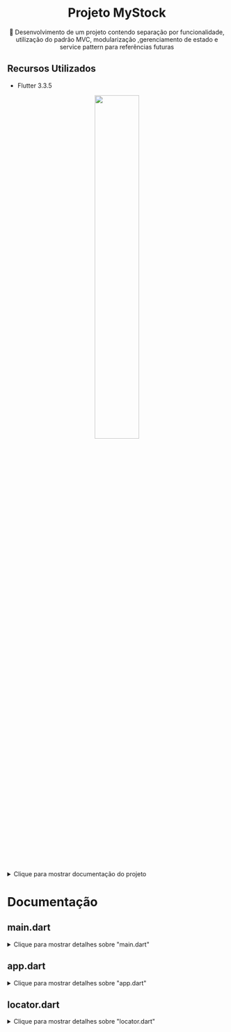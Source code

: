 <H1 align="center">Projeto MyStock</H1>
<p align="center">🚀 Desenvolvimento de um projeto contendo separação por funcionalidade, utilização do padrão MVC, modularização ,gerenciamento de estado e service pattern para referências futuras</p>

## Recursos Utilizados
- Flutter 3.3.5

<div align="center">
    <img src="" style="width:45%">

</div>

```
```

<details>
  <summary>Clique para mostrar documentação do projeto</summary>
  </details>


# Documentação


## main.dart

<details>
  <summary>Clique para mostrar detalhes sobre "main.dart" </summary>
  

<div align="center">
    <img src="https://github.com/lucasmargui/Flutter_Projeto_MyStock/assets/157809964/8d9af620-4a09-46ca-9a06-2536b0af23f6" style="width:90%">

</div>


<div align="center">
    <img src="https://github.com/lucasmargui/Flutter_Projeto_MyStock/assets/157809964/f9d5646e-b433-47b5-add1-c771e2884425" style="width:90%">
</div>

<hr>

- WidgetsFlutterBinding.ensureInitialized() : Este método garante que os widgets do Flutter estejam inicializados antes de qualquer outra operação. É uma etapa importante, especialmente quando se trabalha com APIs assíncronas, como Firebase.
- setupDependencies() : Esta função é chamada para configurar as dependências do aplicativo. Isso pode incluir a configuração de serviços, instanciando objetos ou qualquer outra inicialização necessária antes de iniciar o aplicativo.Neste caso estamos inicializando os controllers,services e repositories registrados através do pacote instalado getIt, podendo acessar essas classes e suas propriedades de qualquer parte da aplicação
  
</details>




## app.dart


<details>
  <summary>Clique para mostrar detalhes sobre "app.dart"</summary>


<div align="center">
    <img src="https://github.com/lucasmargui/Flutter_Projeto_MyStock/assets/157809964/87837e0b-ebd4-4070-a6a4-3ca4c3428d6d" style="width:90%">

</div>

<div align="center">
    <img src="https://github.com/lucasmargui/Flutter_Projeto_MyStock/assets/157809964/ae6d8af8-bed4-40e8-8ca0-d3347212bdb0" style="width:90%">

</div>


 Cada rota nomeada é mapeada para um widget correspondente, como OnboardingPage, SplashPage, SignUpPage, etc. O aplicativo usa rotas nomeadas para navegar entre diferentes telas ou páginas. Além disso, a rota "transaction" recebe argumentos, que são usados para passar informações adicionais para a página TransactionPage. Esse argumento passado é para identificar se uma transaction foi passada, se sim significa que estamos editando uma transaction da lista "GenerateTransactionList.transactions" se não, está sendo adicionado uma nova transaction a lista "GenerateTransactionList.transactions".

</details>

## locator.dart

<details>
  <summary>Clique para mostrar detalhes sobre "locator.dart"</summary>



<div align="center">
    <img src="https://github.com/lucasmargui/Flutter_Projeto_MyStock/assets/157809964/1b8478b9-4900-4c77-94bc-69cddb76028d" style="width:90%">

</div>

<div align="center">
    <img src="https://github.com/lucasmargui/Flutter_Projeto_MyStock/assets/157809964/a40cd655-6878-4383-a2ea-98ad9e0c3bdb" style="width:90%">

</div>


<div align="center">
    <img src="https://github.com/lucasmargui/Flutter_Projeto_MyStock/assets/157809964/b655b80a-2621-45de-bf64-e1d944872487" style="width:90%">

</div>

Configura e inicializa um gerenciador de dependências utilizando a biblioteca GetIt. Ele define um objeto chamado "locator" como uma instância do GetIt.

Em seguida, há uma função chamada "setupDependencies()" que registra diferentes tipos de serviços e controladores no "locator" e é chamada na inicialização de main.dart:

- AuthService é registrado como um singleton preguiçoso (lazy singleton) usando registerLazySingleton. Isso significa que uma única instância de AuthService será criada e compartilhada sempre que necessário.

- SecureStorageService, UserDataService, SplashController, SignInController, SignUpController, TransactionRepository, HomeController e BalanceController são registrados como fábricas (factories) usando registerFactory. Isso significa que uma nova instância será criada sempre que uma dessas dependências for solicitada.

- Algumas dependências, como UserDataService e HomeController, recebem parâmetros em seus construtores, que são resolvidos pelo GetIt usando outras dependências registradas anteriormente.




<div align="center">
    <img src="https://github.com/lucasmargui/Flutter_Projeto_MyStock/assets/157809964/02cca10f-17e5-4909-b4b0-5f0122e63269" style="width:90%">

</div>

A configuração do HomeController no locator inclui a injeção de dependência do TransactionRepositoryImpl. Isso permite que, ao registrar o HomeController, possamos usar o locator para recuperar o TransactionRepository previamente registrado. Dentro do HomeController, podemos então acessar todos os métodos definidos na implementação do TransactionRepository, ou seja, no TransactionRepositoryImpl.


<div align="center">
    <img src="https://github.com/lucasmargui/Flutter_Projeto_MyStock/assets/157809964/3f65a7e7-1808-4bde-9a6c-823ad07b3c97" style="width:90%">

</div>

</details>




















